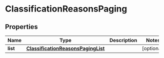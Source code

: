 
# ClassificationReasonsPaging

## Properties
Name | Type | Description | Notes
------------ | ------------- | ------------- | -------------
**list** | [**ClassificationReasonsPagingList**](ClassificationReasonsPagingList.md) |  |  [optional]



